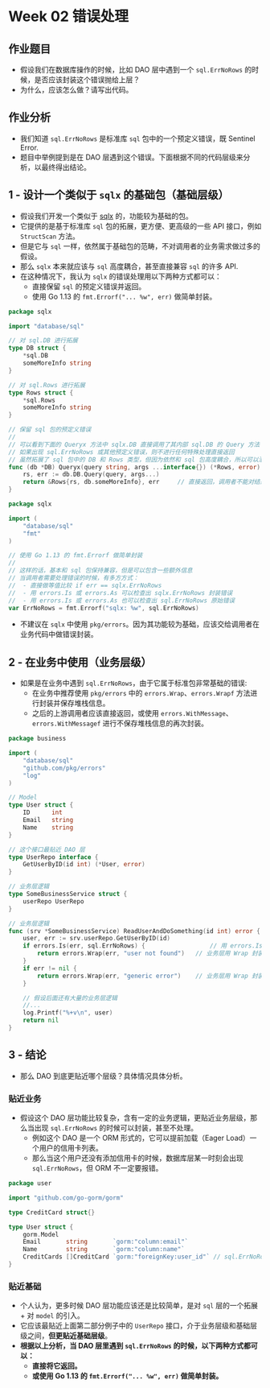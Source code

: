 # Week 02 错误处理

## 作业题目

- 假设我们在数据库操作的时候，比如 DAO 层中遇到一个 `sql.ErrNoRows` 的时候，是否应该封装这个错误抛给上层？ 
- 为什么，应该怎么做？请写出代码。

## 作业分析

- 我们知道 `sql.ErrNoRows` 是标准库 `sql` 包中的一个预定义错误，既 Sentinel Error.
- 题目中举例提到是在 DAO 层遇到这个错误。下面根据不同的代码层级来分析，以最终得出结论。

## 1 - 设计一个类似于 `sqlx` 的基础包（基础层级）

- 假设我们开发一个类似于 [sqlx](https://github.com/jmoiron/sqlx) 的，功能较为基础的包。
- 它提供的是基于标准库 `sql` 包的拓展，更方便、更高级的一些 API 接口，例如 `StructScan` 方法。
- 但是它与 `sql` 一样，依然属于基础包的范畴，不对调用者的业务需求做过多的假设。
- 那么 `sqlx` 本来就应该与 `sql` 高度耦合，甚至直接兼容 `sql` 的许多 API.
- 在这种情况下，我认为 `sqlx` 的错误处理用以下两种方式都可以：
  - 直接保留 `sql` 的预定义错误并返回。
  - 使用 Go 1.13 的 `fmt.Errorf("... %w", err)` 做简单封装。

```go
package sqlx

import "database/sql"

// 对 sql.DB 进行拓展
type DB struct {
	*sql.DB
	someMoreInfo string
}

// 对 sql.Rows 进行拓展
type Rows struct {
	*sql.Rows
	someMoreInfo string
}

// 保留 sql 包的预定义错误
//
// 可以看到下面的 Queryx 方法中 sqlx.DB 直接调用了其内部 sql.DB 的 Query 方法
// 如果出现 sql.ErrNoRows 或其他预定义错误，则不进行任何特殊处理直接返回
// 虽然拓展了 sql 包中的 DB 和 Rows 类型，但因为依然和 sql 包高度耦合，所以可以沿用它的预定义错误
func (db *DB) Queryx(query string, args ...interface{}) (*Rows, error) {
	rs, err := db.DB.Query(query, args...)
	return &Rows{rs, db.someMoreInfo}, err     // 直接返回，调用者不能对结果有任何假设，必须先处理错误
}
```

```go
package sqlx

import (
	"database/sql"
	"fmt"
)

// 使用 Go 1.13 的 fmt.Errorf 做简单封装
//
// 这样的话，基本和 sql 包保持兼容，但是可以包含一些额外信息
// 当调用者需要处理错误的时候，有多方方式：
//  - 直接做等值比较 if err == sqlx.ErrNoRows
//  - 用 errors.Is 或 errors.As 可以检查出 sqlx.ErrNoRows 封装错误
//  - 用 errors.Is 或 errors.As 也可以检查出 sql.ErrNoRows 原始错误
var ErrNoRows = fmt.Errorf("sqlx: %w", sql.ErrNoRows)
```

- 不建议在 `sqlx` 中使用 `pkg/errors`。因为其功能较为基础，应该交给调用者在业务代码中做错误封装。

## 2 - 在业务中使用（业务层级）

- 如果是在业务中遇到 `sql.ErrNoRows`，由于它属于标准包非常基础的错误:
  - 在业务中推荐使用 `pkg/errors` 中的 `errors.Wrap`、`errors.Wrapf` 方法进行封装并保存堆栈信息。
  - 之后的上游调用者应该直接返回，或使用 `errors.WithMessage`、`errors.WithMessagef` 进行不保存堆栈信息的再次封装。

```go
package business

import (
	"database/sql"
	"github.com/pkg/errors"
	"log"
)

// Model
type User struct {
	ID      int
	Email   string
	Name    string
}

// 这个接口最贴近 DAO 层
type UserRepo interface {
	GetUserByID(id int) (*User, error)
}

// 业务层逻辑
type SomeBusinessService struct {
	userRepo UserRepo
}

// 业务层逻辑
func (srv *SomeBusinessService) ReadUserAndDoSomething(id int) error {
	user, err := srv.userRepo.GetUserByID(id)
	if errors.Is(err, sql.ErrNoRows) {                  // 用 errors.Is 判断是否为 sql.ErrNoRows 
		return errors.Wrap(err, "user not found")   // 业务层用 Wrap 封装 - 我们知道是找不到用户
	}
	if err != nil {
		return errors.Wrap(err, "generic error")    // 业务层用 Wrap 封装 - 此时是其他的错误
	} 

	// 假设后面还有大量的业务层逻辑
	//... 
	log.Printf("%+v\n", user)
	return nil
}
```

## 3 - 结论

- 那么 DAO 到底更贴近哪个层级？具体情况具体分析。

### 贴近业务

- 假设这个 DAO 层功能比较复杂，含有一定的业务逻辑，更贴近业务层级，那么当出现 `sql.ErrNoRows` 的时候可以封装，甚至不处理。
  - 例如这个 DAO 是一个 ORM 形式的，它可以提前加载（Eager Load）一个用户的信用卡列表。
  - 那么当这个用户还没有添加信用卡的时候，数据库层某一时刻会出现 `sql.ErrNoRows`，但 ORM 不一定要报错。

```go
package user

import "github.com/go-gorm/gorm"

type CreditCard struct{}

type User struct {
	gorm.Model
	Email       string       `gorm:"column:email"`
	Name        string       `gorm:"column:name"`
	CreditCards []CreditCard `gorm:"foreignKey:user_id"` // sql.ErrNoRows -> 返回空列表即可
}
```

### 贴近基础

- 个人认为，更多时候 DAO 层功能应该还是比较简单，是对 `sql` 层的一个拓展 + 对 `model` 的引入。
- 它应该最贴近上面第二部分例子中的 `UserRepo` 接口，介于业务层级和基础层级之间，**但更贴近基础层级**。
- **根据以上分析，当 DAO 层里遇到 `sql.ErrNoRows` 的时候，以下两种方式都可以：**
  - **直接将它返回。**
  - **或使用 Go 1.13 的 `fmt.Errorf("... %w", err)` 做简单封装。**
